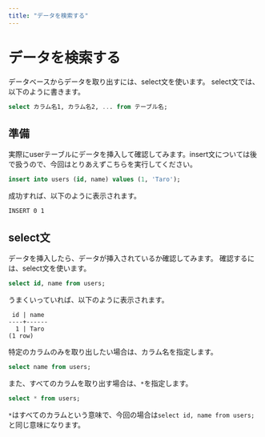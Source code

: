 ```yaml
---
title: "データを検索する"
---
```


# データを検索する

データベースからデータを取り出すには、select文を使います。
select文では、以下のように書きます。

```sql
select カラム名1, カラム名2, ... from テーブル名;
```

## 準備

実際にuserテーブルにデータを挿入して確認してみます。insert文については後で扱うので、今回はとりあえずこちらを実行してください。

```sql
insert into users (id, name) values (1, 'Taro');
```

成功すれば、以下のように表示されます。
```
INSERT 0 1
```

## select文

データを挿入したら、データが挿入されているか確認してみます。
確認するには、select文を使います。

```sql
select id, name from users;
```

うまくいっていれば、以下のように表示されます。
```
 id | name
----+------
  1 | Taro
(1 row)
```

特定のカラムのみを取り出したい場合は、カラム名を指定します。

```sql
select name from users;
```

また、すべてのカラムを取り出す場合は、`*`を指定します。

```sql
select * from users;
```

`*`はすべてのカラムという意味で、今回の場合は`select id, name from users;`と同じ意味になります。